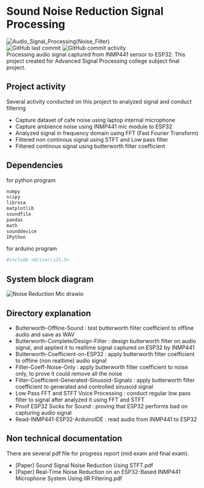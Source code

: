 # Sound Noise Reduction Signal Processing
![Audio_Signal_Processing(Noise_Filter)](https://github.com/user-attachments/assets/852462b5-037e-48f0-a9f0-c78cb375a066) <br/>
![GitHub last commit](https://img.shields.io/github/last-commit/AdnanBayu/sound-noise-reduction-signal-processing) ![GitHub commit activity](https://img.shields.io/github/commit-activity/t/AdnanBayu/sound-noise-reduction-signal-processing) <br/>
Processing audio signal captured from INMP441 sensor to ESP32. This project created for Advanced Signal Processing college subject final project.

## Project activity
Several activity conducted on this project to analyzed signal and conduct filtering
- Capture dataset of cafe noise using laptop internal microphone
- Capture ambience noise using INMP441 mic module to ESP32
- Analyzed signal in frequency domain using FFT (Fast Fourier Transform)
- Filtered non continous signal using STFT and Low pass filter
- Filtered continous signal using butterworth filter coefficient

## Dependencies
for python program
```bash
numpy
scipy
librosa
matplotlib
soundfile
pandas
math
sounddevice
IPython
```

for arduino program
```bash
#include <driver/i2s.h>
```

## System block diagram
![Noise Reduction Mic drawio](https://github.com/user-attachments/assets/797271f0-5fc0-4daa-89e4-b3c7f174b5db)

## Directory explanation
- Butterworth-Offline-Sound : test butterworth filter coefficient to offline audio and save as WAV
- Butterworth-Complete/Design-Filter : design butterworth filter on audio signal, and applied it to realtime signal captured on ESP32 by INMP441
- Butterworth-Coefficient-on-ESP32 : apply butterworth filter coefficient to offline (non realtime) audio signal
- Filter-Coeff-Noise-Only : apply butterworth filter coefficient to noise only, to prove it could remove all the noise
- Filter-Coefficient-Generated-Sinusoid-Signals : apply butterworth filter coefficient to generated and controlled sinusoid signal
- Low Pass FFT and STFT Voice Processing : conduct regular low pass filter to signal after analyzed it using FFT and STFT
- Proof ESP32 Sucks for Sound : proving that ESP32 performs bad on capturing audio signal
- Read-INMP441-ESP32-ArduinoIDE : read audio from INMP441 to ESP32

## Non technical documentation
There are several pdf file for progress report (mid exam and final exam).
- [Paper] Sound Signal Noise Reduction Using STFT.pdf
- [Paper] Real-Time Noise Reduction on an ESP32-Based INMP441 Microphone System Using IIR Filtering.pdf

